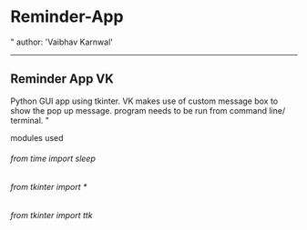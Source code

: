 # Reminder-App

"
author: 'Vaibhav Karnwal'

-------------------------
Reminder App VK
-------------------------
Python GUI app using tkinter.
VK makes use of custom message box to show the pop up message.
program needs to be run from command line/ terminal.
"

modules used 
<h6>from time import sleep</h6>
<h6><h6>from tkinter import *</h6>
<h6>from tkinter import ttk</h6>
